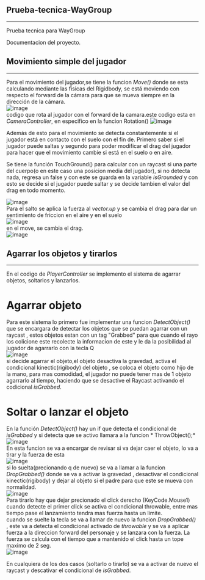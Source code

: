 ## Prueba-tecnica-WayGroup
____
Prueba tecnica para WayGroup 
 
Documentacion del proyecto.

## Movimiento simple del jugador  
____

Para el movimiento del jugador,se tiene la funcion *Move()* donde se esta calculando mediante las fisicas del Rigidbody, se está moviendo con respecto el forward de la cámara para que se mueva siempre en la dirección de la cámara.<br>
![image](https://github.com/juanestebanct/Prueba-tecnica-WayGroup/assets/78618669/044e3c24-1178-406f-be43-160dbe833dff) <br>
codigo que rota al jugador con el forward de la camara.este codigo esta en *CameraController*, en especifico en la funcion Rotation()
![image](https://github.com/juanestebanct/Prueba-tecnica-WayGroup/assets/78618669/827d5215-43ba-46c9-9510-c29d485cdc30)

Además de esto para el movimiento se detecta constantemente si el jugador está en contacto con el suelo con el fin de. Primero saber si el jugador puede saltas y segundo para poder modificar el drag del jugador para
hacer que el movimiento cambie si está en el suelo o en aire.

Se tiene la función TouchGround() para calcular con un raycast si una parte del cuerpo(o en este caso una posicion media del jugador), si no detecta nada, regresa un false y con este se guarda en la variable 
*isGrounded* y con esto se decide si el jugador puede saltar y se decide tambien el valor del drag en todo momento.

![image](https://github.com/juanestebanct/Prueba-tecnica-WayGroup/assets/78618669/63c380d3-7267-4b34-88ff-d94bf0aec47a)<br>
 Para el salto se aplica la fuerza al *vector.up* y se cambia el drag para dar un sentimiento de friccion en el aire y en el suelo  
![image](https://github.com/juanestebanct/Prueba-tecnica-WayGroup/assets/78618669/b6fd634d-677e-4648-923f-04220306659c)<br>
en el move, se cambia el drag. <br>
![image](https://github.com/juanestebanct/Prueba-tecnica-WayGroup/assets/78618669/82d11259-a5d9-45e1-9e0d-1f036df40631)

## Agarrar los objetos y tirarlos 
____
En el codigo de *PlayerController* se implemento el sistema de agarrar objetos, soltarlos y lanzarlos.

# Agarrar objeto 

Para este sistema lo primero fue implementar una funcion *DetectObject()* que se encargara de detectar los objetos que se puedan agarrar con un raycast , estos objetos estan con un tag "Grabbed" 
 para que cuando el rayo los colicione 
este recolecte la informacion de este y le da la posibilidad al jugador de agarrarlo con la tecla Q <br>
![image](https://github.com/juanestebanct/Prueba-tecnica-WayGroup/assets/78618669/37167e28-872d-47de-bd7c-79c20b25978c) <br>
si decide agarrar el objeto,el objeto desactiva la gravedad, activa el condicional kinectic(rigibody) del objeto , se coloca el objeto como hijo de la mano, para mas comodidad, el jugador no puede tener mas de 1 objeto agarrarlo al tiempo, haciendo que se desactive el Raycast activando el codicional *isGrabbed*.

# Soltar o lanzar el objeto 

En la función *DetectObject()* hay un if que detecta el condicional de *isGrabbed* y si detecta que se activo llamara a la funcion * ThrowObject();* <br>
![image](https://github.com/juanestebanct/Prueba-tecnica-WayGroup/assets/78618669/80bf6615-9d64-4a98-bcf0-bf352352ace6) <br>
En esta funcion se va a encargar de revisar si va dejar caer el objeto, lo va a tirar y la fuerza de esta  <br>
![image](https://github.com/juanestebanct/Prueba-tecnica-WayGroup/assets/78618669/fdac4234-a25d-41e6-b411-cabc99efb01d)<br>
si lo suelta(precionando q de nuevo) se va a llamar a la funcion *DropGrabbed()* donde se va a activar la gravedad , desactivar el condicional kinectic(rigibody) y dejar al objeto si el padre para que este se mueva con normalidad. <br>
![image](https://github.com/juanestebanct/Prueba-tecnica-WayGroup/assets/78618669/90958ba8-cf65-4c2e-a3f0-743ddb4a650a)<br>
Para tirarlo hay que dejar precionado el click derecho (KeyCode.Mouse1) cuando detecte el primer click se activa el condicional throwable, entre mas tiempo pase el lanzamiento tendra mas fuerza hasta un limite.<br>
cuando se suelte la tecla se va a llamar de nuevo la funcion *DropGrabbed()* , este va a detecta el condicional activado de *throwable* y se va a aplicar fuerza a la direccion forward del personaje y se lanzara con la fuerza. La fuerza se calcula con el tiempo que a mantenido el click hasta un tope maximo de 2 seg.<br>
![image](https://github.com/juanestebanct/Prueba-tecnica-WayGroup/assets/78618669/e727b7dd-0d20-4b3e-a946-9e8f1403371f)<br>

En cualquiera de los dos casos (soltarlo o tirarlo) se va a activar de nuevo el raycast y descativar el condicional de *isGrabbed*.
 


